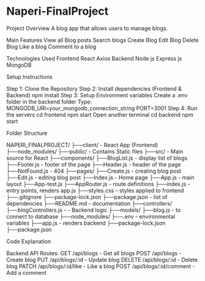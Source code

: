 # Naperi-FinalProject
Project Overview
A blog app that allows users to manage blogs.

Main Features
View all Blog posts
Search blogs
Create Blog
Edit Blog
Delete Blog
Like a blog
Comment to a blog

Technologies Used
	Frontend
React
Axios
Backend
Node js
Express js
MongoDB


Setup Instructions

Step 1: Clone the Repository
Step 2: Install dependencies (Frontend & Backend)
npm install
Step 3: Setup Environment variables
Create a .env folder in the backend folder
Type:
 MONGODB_URI=your_mongodb_connection_string
PORT=3001
Step 4: Run the servers
cd frontend
npm start
Open another terminal
cd backend
npm start

Folder Structure

NAPERI_FINALPROJECT/
├──client/ - React App (Frontend)
├──node_modules/
├──public/ - Contains Static files
├──src/ - Main source for React
├──components/
├──BlogList.js - display list of blogs
├──Footer.js - footer of the page
├──Header.js - header of the page
├──NotFound.js - 404
├──pages/
├──Create.js - creating blog post
├──Edit.js - editing blog post
├──Index.js - Home page
├──App.js - main layout
├──App-test.js
├──AppRouter.js - route definitions
├──index.js - entry points, renders app.js
├──styles.css - styles applied to frontend
├──.gitignore
├──package-lock.json
├──package.json - list of dependencies
├──README.md - documentation
├──controllers/ 
├──blogControllers.js - - Backend logic
├──models/
├──blog.js - to connect to database
├──node_modules/
├──.env - environmental variables
├──app.js - renders backend
├──package-lock.json
├──package.json

Code Explanation

Backend
API Routes:
GET /api/blogs - Get all blogs
POST /api/blogs - Create blog
PUT /api/blogs/:id - Update blog
DELETE /api/blogs/:id - Delete blog
PATCH /api/blogs/:id/like - Like a blog
POST /api/blogs/:id/comment - Add a comment
